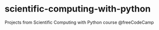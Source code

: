 # scientific-computing-with-python
Projects from Scientific Computing with Python course @freeCodeCamp
